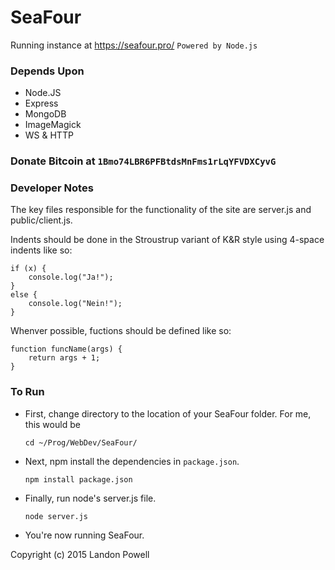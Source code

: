 # SeaFour
Running instance at https://seafour.pro/
`Powered by Node.js`

### Depends Upon
* Node.JS
* Express
* MongoDB
* ImageMagick
* WS & HTTP

### Donate Bitcoin at `1Bmo74LBR6PFBtdsMnFms1rLqYFVDXCyvG`

### Developer Notes
The key files responsible for the functionality of the site are server.js and 
public/client.js. 


Indents should be done in the Stroustrup variant of K&R style 
using 4-space indents like so:
```
if (x) {
    console.log("Ja!");
}
else {
    console.log("Nein!");
}
```

Whenver possible, fuctions should be defined like so:
```
function funcName(args) {
    return args + 1;
}
```

### To Run
* First, change directory to the location of your SeaFour folder. For me, this would be


  `cd ~/Prog/WebDev/SeaFour/`


* Next, npm install the dependencies in `package.json`.


  `npm install package.json`
  

* Finally, run node's server.js file.  


  `node server.js`


* You're now running SeaFour. 

Copyright (c) 2015 Landon Powell

